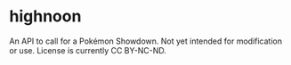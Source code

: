 # highnoon
An API to call for a Pokémon Showdown.
Not yet intended for modification or use.
License is currently CC BY-NC-ND.
